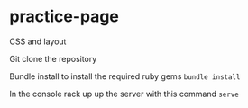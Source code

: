 # practice-page
CSS and layout

Git clone the repository 

Bundle install to install the required ruby gems
```bundle install```

In the console rack up up the server with this command 
```serve```


